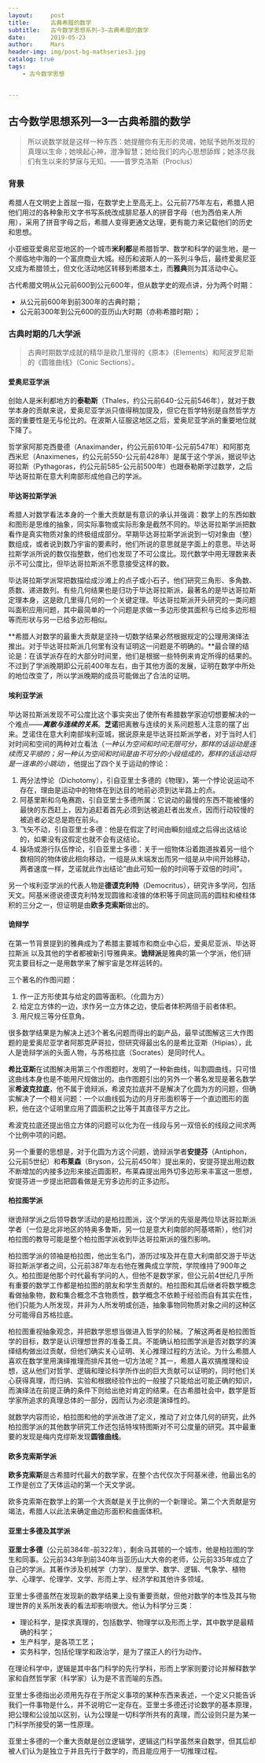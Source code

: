 ```yaml
---
layout:     post
title:      古典希腊的数学
subtitle:   古今数学思想系列—3—古典希腊的数学
date:       2019-05-23
author:     Mars
header-img: img/post-bg-mathseries3.jpg
catalog: true
tags:
    - 古今数学思想


---
```


## 古今数学思想系列—3—古典希腊的数学

> 所以说数学就是这样一种东西：她提醒你有无形的灵魂，她赋予她所发现的真理以生命；她唤起心神，澄净智慧；她给我们的内心思想舔辉；她涤尽我们有生以来的梦寐与无知。——普罗克洛斯（Proclus）

### 背景

希腊人在文明史上首屈一指，在数学史上至高无上。公元前775年左右，希腊人把他们用过的各种象形文字书写系统改成腓尼基人的拼音字母（也为西伯来人所用），采用了拼音字母之后，希腊人变得更通文达理，更有能力来记载他们的历史和思想。

小亚细亚爱奥尼亚地区的一个城市**米利都**是希腊哲学、数学和科学的诞生地，是一个濒临地中海的一个富庶商业大城。经历和波斯人的一系列斗争后，最终爱奥尼亚又成为希腊领土，但文化活动地区转移到希腊本土，而**雅典**则为其活动中心。

古代希腊文明从公元前600到公元600年，但从数学史的观点讲，分为两个时期：

- 从公元前600年到前300年的古典时期；
- 公元前300年到公元600的亚历山大时期（亦称希腊时期）；



### 古典时期的几大学派

> 古典时期数学成就的精华是欧几里得的《原本》（Elements）和阿波罗尼斯的《圆锥曲线》（Conic Sections）。

#### 爱奥尼亚学派

创始人是米利都地方的**泰勒斯**（Thales，约公元前640-公元前546年），就对于数学本身的贡献来说，爱奥尼亚学派只值得稍加提及，但它在哲学特别是自然哲学方面的重要性是无与伦比的。在波斯人征服这地区之后，爱奥尼亚学派的重要地位就下降了。

哲学家阿那克西曼德（Anaximander，约公元前610年-公元前547年）和阿那克西米尼（Anaximenes，约公元前550-公元前428年）是属于这个学派，据说毕达哥拉斯（Pythagoras，约公元前585-公元前500年）也跟泰勒斯学过数学，之后毕达哥拉斯在意大利南部形成他自己的学派。

#### 毕达哥拉斯学派

希腊人对数学看法本身的一个重大贡献是有意识的承认并强调：数学上的东西如数和图形是思维的抽象，同实际事物或实际形象是截然不同的。毕达哥拉斯学派把数看作是真实物质对象的终极组成部分。早期毕达哥拉斯学派说到一切对象由（整）数组成，或者说到数乃宇宙的要素时，他们所说的意思就是字面上的意思。毕达哥拉斯学派所说的数仅指整数，他们也发现了不可公度比。现代数学中用无理数来表示不可公度比，但毕达哥拉斯派不愿意接受这样的数。

毕达哥拉斯学派常把数描绘成沙滩上的点子或小石子，他们研究三角形、多角数、质数、递进数列。有些几何结果也是归功于毕达哥拉斯派，最著名的是毕达哥拉斯定理本身，这是欧几里得几何的一个关键定理。毕达哥拉斯派开头研究的一类问题叫面积应用问题，其中最简单的一个问题是求做一多边形使其面积与已给多边形相等而形状与另一已给多边形相似。

**希腊人对数学的最重大贡献是坚持一切数学结果必然根据规定的公理用演绎法推出。对于毕达哥拉斯派几何里有没有证明这一问题是不明确的。**最合理的结论是：在该学派存在的大部分时间里，他们是根据一些特例来肯定所得的结果的。不过到了学派晚期即公元前400年左右，由于其他方面的发展，证明在数学中所处的地位改变了，所以学派晚期的成员可能做出了合法的证明。

#### 埃利亚学派

毕达哥拉斯派发现不可公度比这个事实突出了使所有希腊数学家迫切想要解决的一个难点——***离散与连续的关系***。**芝诺**把离散与连续的关系问题惹人注意的摆了出来。芝诺住在意大利南部埃利亚城，据说原来是毕达哥拉斯派学者，对于当时人们对时间和空间的两种对立看法（*一种认为空间和时间无限可分，那样的话运动是连续而又平顺的；另一种认为空间和时间是由不可分的小段组成的，那样的话运动将是一连串的小跳动*），他提出了四个关于运动的悖论：

1. 两分法悖论（Dichotomy），引自亚里士多德的《物理》，第一个悖论说运动不存在，理由是运动中的物体在到达目的地前必须到达半路上的点。
2. 阿基里斯和乌龟赛跑，引自亚里士多德所属：它说动的最慢的东西不能被懂的最快的东西赶上，因为追赶着首先必须到达被追赶者出发点，因而行动较慢的被追者必定总是跑在前头。
3. 飞矢不动，引自亚里士多德：他是在假定了时间由瞬刻组成之后得出这结论的，如果没有这假定也就不会有这结论。
4. 操场或游行队伍悖论，引自亚里士多德：关于一组物体沿着跑道挨着另一组个数相同的物体彼此相向移动，一组是从末端发出而另一组是从中间开始移动，两者速度一样，芝诺就此作出结论“由此可知一般的时间等于双倍的时间”。

另一个埃利亚学派的代表人物是**德谟克利特**（Democritus），研究许多学问，包括天文。阿基米德说德谟克利特发现圆锥和凌锥的体积等于同底同高的圆柱和棱柱体积的三分之一，但证明是由**欧多克索斯**做出的。

#### 诡辩学

在第一节背景提到的雅典成为了希腊主要城市和商业中心后，爱奥尼亚派、毕达哥拉斯派 以及其他的学者都被新引导雅典来。**诡辩派**是雅典的第一个学派，他们研究主要目标之一是用数学来了解宇宙是怎样运转的。

三个著名的作图问题：

1. 作一正方形使其与给定的圆等面积。（化圆为方）
2. 给定立方体的一边，求作另一立方体之边，使后者体积两倍于前者体积。
3. 用尺规三等分任意角。

很多数学结果是为解决上述3个著名问题而得出的副产品，最早试图解这三大作图题的是爱奥尼亚学者阿那克萨哥拉，但研究得最出名的是希比亚斯（Hipias），此人是诡辩学派的头面人物，与苏格拉底（Socrates）是同时代人。

**希比亚斯**在试图解决用第三个作图题时，发明了一种新曲线，叫割圆曲线，只可惜这曲线本身也是不能用尺规做出的。由作图题引出的另外一个著名发现是著名数学家**希波克拉底**，他不属于诡辩派，希波克拉底并不是解决了化圆为方的问题，但确实解决了一个相关问题：一个以曲线弧为边的月牙形面积等于一个直边图形的面积，他在这个证明里应用了圆面积之比等于其直径平方之比。

希波克拉底还提出倍立方体的问题可以化为在一线段与另一双倍长的线段之间求两个比例中项的问题。

另一个重要的思想是，对于化圆为方这个问题，诡辩派学者**安提芬**（Antiphon，公元前5世纪）和**布莱森**（Bryson，公元前450年）提出来的，安提芬提出用边数不断增加的内接多边形来接近圆面积，布莱森提出用外切多边形来丰富这一思想，安提芬进一步提出把圆看做是无穷多边形的正多边形。

#### 柏拉图学派

继诡辩学派之后领导数学活动的是柏拉图派，这个学派的先驱是两位毕达哥拉斯派学者（一位是北非地区的特奥多鲁斯，另一位是意大利南部的阿基塔斯），他们对柏拉图的教导可能是整个柏拉图学派收到毕达哥拉斯派的强烈影响。

柏拉图学派的领袖是柏拉图，他出生名门，游历过埃及并在意大利南部交游于毕达哥拉斯派学者之间，公元前387年左右他在雅典成立学院，学院维持了900年之久。柏拉图是他那个时代最有学问的人，但他不是数学家，但公元前4世纪几乎所有重要的数学工作都是柏拉图的朋友和学生贡献的。柏拉图和其后继者将数学概念看做抽象物，数和集合概念不含物质性，数学概念不依赖于经验而自有其实在性，他们只能为人所发现，并非为人所发明或创造，抽象事物同物质对象之间的这种区分可能得自苏格拉底。

柏拉图重视抽象观念，并把数学思想当做进入哲学的阶梯。了解这两者是柏拉图哲学的目标，数学是认识理想世界的准备工具。不能确认柏拉图学派是否对数学的演绎结构做出过贡献，但他们确实关心证明、关心推理过程的方法论。为什么希腊人喜欢在数学里用演绎推理而排斥其他一切方法呢？其一，希腊人喜欢搞推理和设想，这从他们对哲学、逻辑和理论科学所作出的巨大贡献可以证明的，同时他们关心获得真理，而归纳、实验和根据经验作出的一般接了只能给出可能正确的知识，而演绎法在前提正确的条件下则给出绝对肯定的结果。在古希腊社会中，数学是哲学家所追求的真理总体的一部分，因而认为必须是演绎性的。

就数学内容而论，柏拉图和他的学派改进了定义，推动了对立体几何的研究，此外柏拉图学派的其他数学研究工作还包括特埃特图斯对不可公度量的研究。其中最重要的发现是梅内克缪斯发现**圆锥曲线**。

#### 欧多克索斯学派

**欧多克索斯**是古希腊时代最大的数学家，在整个古代仅次于阿基米德，他最出名的工作是创立了天体运动的第一个天文学说。

欧多克索斯在数学上的第一个大贡献是关于比例的一个新理论。第二个大贡献是穷竭法，希腊人以此法来确定曲边形面积和曲面体积。

#### 亚里士多德及其学派

**亚里士多德**（公元前384年-前322年），剩余马其顿的一个城市，他是柏拉图的学生和同事。公元前343年到前340年当亚历山大大帝的老师，公元前335年成立了自己的学派。其著作涉及机械学（力学）、屋里学、数学、逻辑、气象学、植物学、心理学、伦理学、文学、形而上学、经济学和其他许多领域。

亚里士多德虽然在发现新的数学结果上没有重要贡献，但他对数学的本性及其与物理世界的关系所发表的看法却影响很大。他认为科学分三类：

- 理论科学，是探求真理的，包括数学、物理学以及形而上学，其中数学是最精确的科学；
- 生产科学，是各项工艺；
- 实务科学，包括伦理学和政治学，是为了摆正人的行为动作。

在理论科学中，逻辑是其中各门科学的先行学科，形而上学家则要讨论并解释数学家和自然哲学家（科学家）认为是不言而喻的东西。

亚里士多德指出必须用先存在于所定义事项的某种东西来表述，一个定义只能告诉我们一件事物是什么，并不说明它一定存在。亚里士多德还讨论数学的基本原理，把公理和公设加以区别，认为公理是一切科学所共有的真理，而公设则只是为某一门科学所接受的第一性原理。

亚里士多德的一个重大贡献是创立逻辑学，逻辑这门科学虽然来自数学，但其后却被人们认为是独立于并且先行于数学的，而且能应用于一切推理过程。

